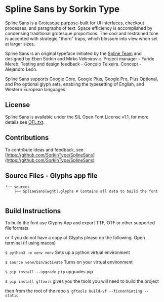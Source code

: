 Spline Sans by Sorkin Type
===========================

Spline Sans is a Grotesque purpose-built for UI interfaces, checkout processes, and paragraphs of text. Space efficiency is accomplished by condensing traditional grotesque proportions. The cool and restrained tone is accented with strategic "thorn" traps, which blossom into view when set at larger sizes.

Spline Sans is an original typeface initiated by the <a href="https://spline.design/">Spline Team</a> and designed by Eben Sorkin and Mirko Velimirovic.
Project manager - Faride Mereb. Testing and design feedback - Gonçalo Teixeira. Concept - Alejandro León.

Spline Sans supports Google Core, Google Plus, Google Pro, Plus Optional, and Pro optional glyph sets, enabling the typesetting of English, and Western European languages.

License
-------

Spline Sans is available under the SIL Open Font License v1.1, for more details see [OFL.txt](OFL.txt).

Contributions
-------------


To contribute ideas and feedback, see [https://github.com/SorkinType/SplineSans](https://github.com/SorkinType/SplineSans)


Source Files - Glyphs app file
------------

```
└── sources
    ├── SplineSans[wght].glyphs	# Contains all data to build the font


```

Build Instructions 
------------------

To build the font use Glyphs App and export TTF, OTF or other supported file formats.

or if you do not have a copy of Glyphs please do the following.
Open terminal (if using macos)

`$ python3 -m venv venv`
Sets up a python virtual environment

`$ source venv/bin/activate`
Turns on your virtual environment

`$ pip install --upgrade pip`
upgrades pip

`$ pip install gftools`
gives you the tools you will need to build the project

then from the root of the repo 
`$ gftools build-vf --fixnonhinting --static`
